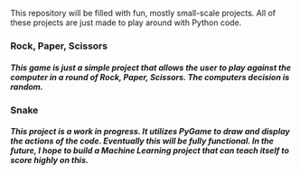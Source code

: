 This repository will be filled with fun, mostly small-scale projects. All of these projects are just made to play around with Python code.

### Rock, Paper, Scissors
##### This game is just a simple project that allows the user to play against the computer in a round of Rock, Paper, Scissors. The computers decision is random.


### Snake
##### This project is a work in progress. It utilizes PyGame to draw and display the actions of the code. Eventually this will be fully functional. In the future, I hope to build a Machine Learning project that can teach itself to score highly on this.
